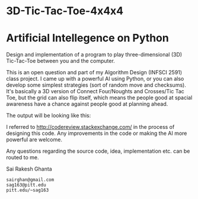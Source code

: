 # 3D-Tic-Tac-Toe-4x4x4
# Artificial Intellegence on Python

Design and implementation of a program to play three-dimensional (3D) Tic-Tac-Toe between you and the computer. 

This is an open question and part of my Algorithm Design (INFSCI 2591) class project. I came up with a powerful AI using Python, or you can also develop some simplest strategies (sort of random move and checksums).  It's basically a 3D version of Connect Four/Noughts and Crosses/Tic Tac Toe, but the grid can also flip itself, which means the people good at spacial awareness have a chance against people good at planning ahead.

The output will be looking like this:

I referred to http://codereview.stackexchange.com/ in the process of designing this code. Any improvements in the code or making the AI more powerful are welcome. 

Any questions regarding the source code, idea, implementation etc. can be routed to me.

Sai Rakesh Ghanta

    sairghan@gmail.com
    sag163@pitt.edu
    pitt.edu/~sag163
